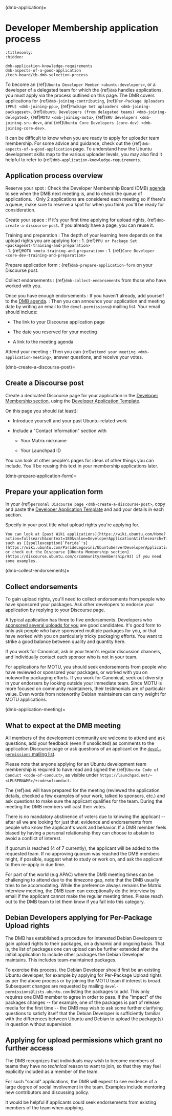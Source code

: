 (dmb-application)=
# Developer Membership application process

```{toctree}
:titlesonly:
:hidden:

dmb-application-knowledge-requirements
dmb-aspects-of-a-good-application
/tech-board/tb-dmb-selection-process
```

To become an {ref}`Ubuntu Developer Member <ubuntu-developers>`, or a developer of a delegated team for which the {ref}`dmb` handles applications, you must apply via the process outlined on this page.
The DMB covers applications for {ref}`dmb-joining-contributing`, {ref}`Per-Package Uploaders (PPU) <dmb-joining-ppu>`, {ref}`Package Set uploaders <dmb-joining-packageset>`, {ref}`Ubuntu Developers (from delegated teams) <dmb-joining-delegated>`, {ref}`MOTU <dmb-joining-motu>`, {ref}`SRU developers <dmb-joining-sru-dev>`, and {ref}`Ubuntu Core Developers (core-dev) <dmb-joining-core-dev>`.
  
It can be difficult to know when you are ready to apply for uploader team membership.
For some advice and guidance, check out the {ref}`dmb-aspects-of-a-good-application` page.
To understand how the Ubuntu development skills map to the various uploader levels, you may also find it helpful to refer to {ref}`dmb-application-knowledge-requirements`.


## Application process overview

Reserve your spot
: Check the Developer Membership Board (DMB) [agenda](https://discourse.ubuntu.com/t/ubuntu-developer-membership-board-agenda/66634) to see when the DMB next meeting is, and to check the queue of applications.
: Only 2 applications are considered each meeting so if there's a queue, make sure to reserve a spot for when you think you'll be ready for consideration.

Create your space
: If it's your first time applying for upload rights, {ref}`dmb-create-a-discourse-post`. If you already have a page, you can
  reuse it.

Training and preparation
: The depth of your learning here depends on the upload rights you are applying
  for:
: 1. {ref}`PPU or Package Set <packageset-training-and-preparation>`  
: 1. {ref}`MOTU <motu-training-and-preparation>`
: 1. {ref}`Core Developer <core-dev-training-and-preparation>`

Prepare application form
: {ref}`dmb-prepare-application-form` on your Discourse post.

Collect endorsements
: {ref}`dmb-collect-endorsements` from those who have worked with you.

Once you have enough endorsements
: If you haven't already, add yourself to the [DMB agenda](https://discourse.ubuntu.com/t/ubuntu-developer-membership-board-agenda/66634).
: Then you can announce your application and meeting date by writing an email to the `devel-permissions@` mailing list. Your email should include:

  * The link to your Discourse application page

  * The date you reserved for your meeting

  * A link to the meeting agenda

Attend your meeting
: Then you can {ref}`attend your meeting <dmb-application-meeting>`, answer questions, and receive your votes.


(dmb-create-a-discourse-post)=
## Create a Discourse post

Create a dedicated Discourse page for your application in the [Developer Membership section](https://discourse.ubuntu.com/c/community/developer-membership/423), using the [Developer Application Template](https://discourse.ubuntu.com/t/developer-application-template/66670).

On this page you should (at least):

* Introduce yourself and your past Ubuntu-related work

* Include a "Contact Information" section with

  * Your Matrix nickname

  * Your Launchpad ID

You can look at other people's pages for ideas of other things you can include.
You'll be reusing this text in your membership applications later.


(dmb-prepare-application-form)=
## Prepare your application form

In your {ref}`personal Discourse page <dmb-create-a-discourse-post>`, copy and paste the [Developer Application Template](https://discourse.ubuntu.com/t/developer-application-template/66670) and add your details in each section.

Specify in your post title what upload rights you're applying for.

```{note}
You can look at [past Wiki applications](https://wiki.ubuntu.com/Home?action=fullsearch&context=180&value=DeveloperApplication&titlesearch=Titles) such as [{spellexception}`Paride`'s](https://wiki.ubuntu.com/ParideLegovini/UbuntuServerDeveloperApplication) or check out the Discourse [Ubuntu Membership section](https://discourse.ubuntu.com/c/community/membership/93) if you need some examples.
```


(dmb-collect-endorsements)=
## Collect endorsements

To gain upload rights, you'll need to collect endorsements from people who have sponsored your packages.
Ask other developers to endorse your application by replying to your Discourse page.

A typical application has three to five endorsements.
Developers who [sponsored several uploads for you](https://udd.debian.org/cgi-bin/ubuntu-sponsorships.cgi) are good candidates.
It's good form to only ask people who have sponsored multiple packages for you, or that have worked with you on particularly tricky packaging efforts.
You want to strike a good balance between quality and quantity here.
 
If you work for Canonical, ask in your team's regular discussion channels, and individually contact each sponsor who is not in your team.

For applications for MOTU, you should seek endorsements from people who have reviewed or sponsored your packages, or worked with you on noteworthy packaging efforts.
If you work for Canonical, seek out diversity in your endorsers by looking outside your immediate team.
Since MOTU is more focused on community maintainers, their testimonials are of particular value.
Even words from noteworthy Debian maintainers can carry weight for MOTU applications.


(dmb-application-meeting)=
## What to expect at the DMB meeting

All members of the development community are welcome to attend and ask questions, add your feedback (even if unsolicited) as comments to the application Discourse page or ask questions of an applicant on the [`devel-permissions` mailing list](https://lists.ubuntu.com/mailman/listinfo/devel-permissions).

Please note that anyone applying for an Ubuntu development team membership is required to have read and signed the {ref}`Ubuntu Code of Conduct <code-of-conduct>`, as visible under `https://launchpad.net/~<LPUSERNAME>/+codesofconduct`.

The {ref}`dmb` will have prepared for the meeting (reviewed the application details, checked a few examples of your work, talked to sponsors, etc.) and ask questions to make sure the applicant qualifies for the team.
During the meeting the DMB members will cast their votes.

There is no mandatory abstinence of voters due to knowing the applicant -- after all we are looking for just that: evidence and endorsements from people who know the applicant's work and behavior.
If a DMB member feels biased by having a personal relationship they can choose to abstain to avoid a conflict of interest.

If quorum is reached (4 of 7 currently), the applicant will be added to the requested team.
If no approving quorum was reached the DMB members might, if possible, suggest what to study or work on, and ask the applicant to then re-apply in due time.

For part of the world (e.g APAC) where the DMB meeting times can be challenging to attend due to the timezone gap, note that the DMB usually tries to be accomodating.
While the preference always remains the Matrix interview meeting, the DMB team can exceptionally do the interview by email if the applicant cannot make the regular meeting times.
Please reach out to the DMB team to let them know if you fall into this category.


## Debian Developers applying for Per-Package Upload rights

The DMB has established a procedure for interested Debian Developers to gain upload rights to their packages, on a dynamic and ongoing basis.
That is, the list of packages one can upload can be further extended after the initial application to include other packages the Debian Developer maintains.
This includes team-maintained packages.

To exercise this process, the Debian Developer should first be an existing Ubuntu developer, for example by applying for Per-Package Upload rights as per the above process or by joining the MOTU team if interest is broad.
Subsequent changes are requested by mailing `devel-permissions@lists.ubuntu.com` listing the packages to add. This only requires one DMB member to agree in order to pass.
If the "impact" of the packages changes -- for example, one of the packages is part of release media for the first time -- the DMB may wish to ask some further clarifying questions to satisfy itself that the Debian Developer is sufficiently familiar with the differences between Ubuntu and Debian to upload the package(s) in question without supervision.



## Applying for upload permissions which grant no further access

The DMB recognizes that individuals may wish to become members of teams they have no *technical* reason to want to join, so that they may feel explicitly included as a member of the team.

For such "social" applications, the DMB will expect to see evidence of a large degree of social involvement in the team.
Examples include mentoring new contributors and discussing policy.

It would be helpful if applicants could seek endorsements from existing members of the team when applying.


